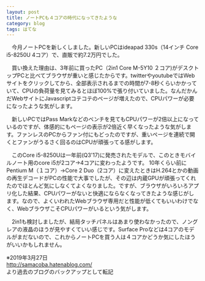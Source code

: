 ```yaml
---
layout: post
title: ノートPCも４コアの時代になってきたような
category: blog
tags: はてな
---
```


　今月ノートPCを新しくしました。新しいPCはideapad 330s（14インチ Core i5-8250U 4コア）で、直販で約7.2万円でした。 

　買い換えた理由は、3年前に買ったPC（2in1 Core M-5Y10 ２コア)がデスクトップPCと比べてブラウザが重いと感じたからです。twitterやyoutubeではWebサイトをクリックしてから、全部表示されるまでの時間が7-8秒くらいかかっていて、CPUの負荷量を見てみるとほぼ100%で張り付いていました。なんだかんだWebサイトにJavascriptコテコテのページが増えたので、CPUパワーが必要になったような気がします。

　新しいPCではPass Markなどのベンチを見てもCPUパワーが2倍以上になっているのですが、体感的にもページの表示が2倍近く早くなったような気がします。ファンレスのPCからファン付にもどったのですが、重いページを連続で開くとファンがうるさく回るのはCPUが頑張ってる感がします。

　このCore i5-8250Uは一年前(Q3'17)に発売されたモデルで、このときモバイルノート用のcore i5が2コア→4コアに変わったようです。
10年くらい前にPentium M（１コア）→Core 2 Duo（2コア）に変えたときはH.264とかの動画の再生デコードがPCの性能で大事でしたが、その辺は内蔵GPUが頑張ってくれたのでほとんど気にしなくてよくなりました。ですが、ブラウザがいろいろアプリ化した結果、CPUパワーがないと快適にならなくなってきたような感じがします。なので、よくいわれたWebブラウザ専用だと性能が低くてもいいわけでなく、WebブラウザこそCPUパワーがいるという気がします。

　2in1も検討しましたが、結局タッチパネルはあまり使わなかったので、ノングレアの液晶のほうが見やすくていい感じです。Surface Proなどは4コアのモデルがまだないので、これからノートPCを買う人は４コアかどうか気にしたほうがいいかもしれません。

※2019年3月27日  
http://samacoba.hatenablog.com/  
より過去のブログのバックアップとして転記